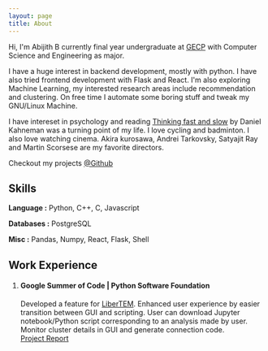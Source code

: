 ```yaml
---
layout: page
title: About
---
```


Hi, I'm Abijith B currently final year undergraduate at [GECP](https://gecskp.ac.in/) with
Computer Science and Engineering as major.  

I have a huge interest in backend development, mostly with python. 
I have also tried frontend development with Flask and React. 
I'm also exploring Machine Learning, my interested research areas 
include recommendation and clustering. On free time I automate
some boring stuff and tweak my GNU/Linux Machine.

I have intereset in psychology and reading [Thinking fast and slow](https://en.wikipedia.org/wiki/Thinking,_Fast_and_Slow)
by Daniel Kahneman was a turning point of my life. I love cycling and badminton.
I also love watching cinema. Akira kurosawa, Andrei Tarkovsky, Satyajit Ray
and Martin Scorsese are my favorite directors.

Checkout my projects [@Github](https://github.com/twentyse7en/)

## Skills

**Language :** Python, C++, C, Javascript

**Databases :** PostgreSQL

**Misc :** Pandas, Numpy, React, Flask, Shell


## Work Experience
1. #### Google Summer of Code | Python Software Foundation
    Developed a feature for [LiberTEM](https://github.com/LiberTEM/LiberTEM/). Enhanced user experience
    by easier transition between GUI and scripting. User can 
    download Jupyter notebook/Python script corresponding to 
    an analysis made by user. Monitor cluster details in GUI and 
    generate connection code.   
    [Project Report](https://gist.github.com/twentyse7en/8e4a6b4f0b2b649421c70334d28cb1b8)

